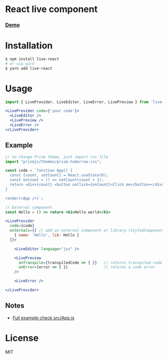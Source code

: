 # React live component

### [Demo](https://live-react-component.netlify.app)

# Installation
```bash
$ npm install live-react
# or via yarn 
$ yarn add live-react
```

# Usage
```jsx
import { LiveProvider, LiveEditor, LiveError, LivePreview } from 'live-react'

<LiveProvider code={'your code'}>
  <LiveEditor />
  <LivePreview />
  <LiveError />
</LiveProvider>
```

## Example
```jsx
// to change Prism theme, just import css file
import "prismjs/themes/prism-tomorrow.css";

const code = `function App() {
  const [count, setCount] = React.useState(0);
  const onCount = () => setCount(count + 1);
  return <div>{count} <button onClick={onCount}>Click me</button></div>
}

render(<App />)`;

// External component
const Hello = () => return <h1>Hello world</h1>

<LiveProvider
  code={code}
  externals={[ // add an external component or library (styledComponent, etc..)
    { name: 'Hello', lib: Hello }
  ]}>

    <LiveEditor language="jsx" />

    <LivePreview
      onTranspile={transpiledCode => { }}   // returns transpiled code by Babel
      onError={error => { }}                // returns a code error
    />

    <LiveError />

</LiveProvider>
```

## Notes
- [Full example check src/App.js](src/App.js)

# License
MIT